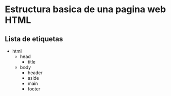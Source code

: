 # Estructura basica de una pagina web HTML

## Lista de etiquetas

* html
  * head
    * title
  * body
    * header
    * aside
    * main
    * footer

